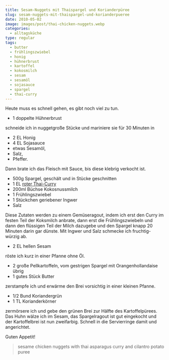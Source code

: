 ```yaml
---
title: Sesam-Nuggets mit Thaispargel und Korianderpüree
slug: sesam-nuggets-mit-thaispargel-und-korianderpueree
date: 2010-05-02
image: images/post/thai-chicken-nuggets.webp
categories: 
  - alltagsküche
type: regular
tags: 
  - butter
  - frühlingszwiebel
  - honig
  - hühnerbrust
  - kartoffel
  - kokosmilch
  - sesam
  - sesamöl
  - sojasauce
  - spargel
  - thai-curry
---
```


Heute muss es schnell gehen, es gibt noch viel zu tun.

* 1 doppelte Hühnerbrust

schneide ich in nuggetgroße Stücke und mariniere sie für 30 Minuten in

* 2 EL Honig 
* 4 EL Sojasauce 
* etwas Sesamöl, 
* Salz, 
* Pfeffer.

Dann brate ich das Fleisch mit Sauce, bis diese klebrig verkocht ist.

* 500g Spargel, geschält und in Stücke geschnitten 
* 1 EL [roter Thai-Curry](../001-10-24-rote-thai-currypaste) 
* 200ml Büchse Kokosnussmilch 
* 1 Frühlingszwiebel 
* 1 Stückchen geriebener Ingwer
* Salz

Diese Zutaten werden zu einem Gemüseragout, indem ich erst den Curry im festen Teil der Koksmilch anbrate, dann erst die Frühlingszwiebeln und dann den flüssigen Teil der Milch dazugebe und den Spargel knapp 20 Minuten darin gar dünste. Mit Ingwer und Salz schmecke ich fruchtig-würzig ab.

* 2 EL hellen Sesam

röste ich kurz in einer Pfanne ohne Öl.

* 2 große Pellkartoffeln, vom gestrigen Spargel mit Orangenhollandaise übrig 
* 1 gutes Stück Butter

zerstampfe ich und erwärme den Brei vorsichtig in einer kleinen Pfanne.

* 1/2 Bund Koriandergrün 
* 1 TL Korianderkörner

zermörsere ich und gebe den grünen Brei zur Hälfte des Kartoffelpürees. Das Huhn wälze ich im Sesam, das Spargelragout ist gut eingekocht und der Kartoffelbrei ist nun zweifarbig. Schnell in die Servierringe damit und angerichtet.

Guten Appetit!

> sesame chicken nuggets with thai asparagus curry and cilantro potato puree